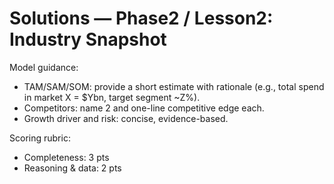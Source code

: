 # Solutions — Phase2 / Lesson2: Industry Snapshot

Model guidance:
- TAM/SAM/SOM: provide a short estimate with rationale (e.g., total spend in market X = $Ybn, target segment ~Z%).
- Competitors: name 2 and one-line competitive edge each.
- Growth driver and risk: concise, evidence-based.

Scoring rubric:
- Completeness: 3 pts
- Reasoning & data: 2 pts

